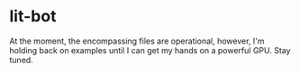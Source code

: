 # lit-bot
At the moment, the encompassing files are operational, however, I'm holding back on examples until I can get my hands on a powerful GPU. Stay tuned. 

